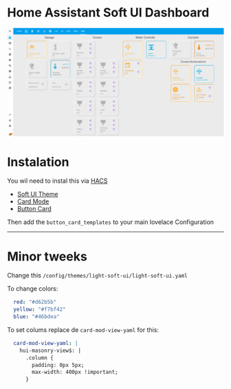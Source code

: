 # Home Assistant Soft UI Dashboard

![alt text](https://github.com/pmmivv/HA_Dashboar/blob/main/images/Dashboard.png?raw=true)

# Instalation
You wil need to instal this via [HACS](https://hacs.xyz/docs/installation/manual)
- [Soft UI Theme](https://github.com/N-l1/lovelace-soft-ui)
- [Card Mode](https://github.com/thomasloven/lovelace-card-mod)
- [Button Card](https://github.com/custom-cards/button-card)

Then add the `button_card_templates` to your main lovelace Configuration

---
# Minor tweeks

Change this `/config/themes/light-soft-ui/light-soft-ui.yaml`

To change colors:
```yaml
  red: "#d62b5b"
  yellow: "#f7bf42"
  blue: "#46bdea"
```
To set colums replace de `card-mod-view-yaml` for this:
```yaml
  card-mod-view-yaml: |
    hui-masonry-view$: |
      .column {
        padding: 0px 5px;
        max-width: 400px !important;
      }
```
